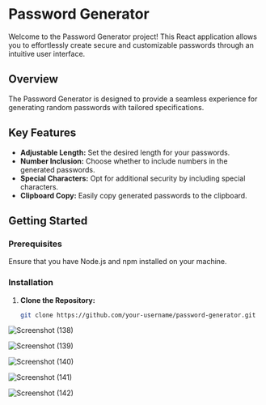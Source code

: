 # Password Generator

Welcome to the Password Generator project! This React application allows you to effortlessly create secure and customizable passwords through an intuitive user interface.

## Overview

The Password Generator is designed to provide a seamless experience for generating random passwords with tailored specifications.

## Key Features

- **Adjustable Length:** Set the desired length for your passwords.
- **Number Inclusion:** Choose whether to include numbers in the generated passwords.
- **Special Characters:** Opt for additional security by including special characters.
- **Clipboard Copy:** Easily copy generated passwords to the clipboard.

## Getting Started

### Prerequisites

Ensure that you have Node.js and npm installed on your machine.

### Installation

1. **Clone the Repository:**
   ```bash
   git clone https://github.com/your-username/password-generator.git


![Screenshot (138)](https://github.com/Divyesh032040/React-Vite-project/assets/127118175/7a62a0c8-fe84-47cd-bb37-5441efdd81b8)

![Screenshot (139)](https://github.com/Divyesh032040/React-Vite-project/assets/127118175/602125b3-8207-4258-a4c2-37f880aa127a)

![Screenshot (140)](https://github.com/Divyesh032040/React-Vite-project/assets/127118175/572aaf31-1172-4b6e-b7ef-0bb670967a51)

![Screenshot (141)](https://github.com/Divyesh032040/React-Vite-project/assets/127118175/2c3e19ad-f9af-4d44-8f8d-60aadaea6a67)

![Screenshot (142)](https://github.com/Divyesh032040/React-Vite-project/assets/127118175/9fd8713b-9d38-4711-8125-4c6957a61c15)


